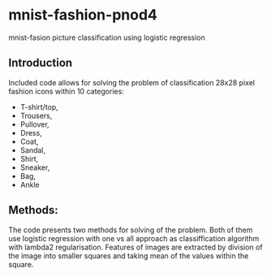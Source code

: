 # mnist-fashion-pnod4
mnist-fasion picture classification using logistic regression
## Introduction
Included code allows for solving the problem of classification 28x28 pixel fashion icons within 10 categories:
- T-shirt/top,
- Trousers,
- Pullover,
- Dress,
- Coat,
- Sandal,
- Shirt,
- Sneaker,
- Bag,
- Ankle
## Methods:
The code presents two methods for solving of the problem. Both of them use logistic regression with one vs all approach as classiffication algorithm with lambda2 regularisation.
Features of images are extracted by division of the image into smaller squares and taking mean of the values within the square.

